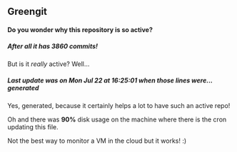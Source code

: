 ## Greengit

#### Do you wonder why this repository is so active?

##### After all it has 3860 commits!

But is it *really* active? Well...

##### Last update was on Mon Jul 22 at 16:25:01 when those lines were... generated

Yes, generated, because it certainly helps a lot to have such an active repo!

Oh and there was **90%** disk usage on the machine
where there is the cron updating this file.

Not the best way to monitor a VM in the cloud but it works! :)
